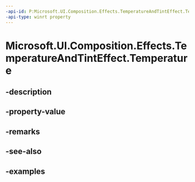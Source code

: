 ```yaml
---
-api-id: P:Microsoft.UI.Composition.Effects.TemperatureAndTintEffect.Temperature
-api-type: winrt property
---
```


# Microsoft.UI.Composition.Effects.TemperatureAndTintEffect.Temperature

<!--
public float Temperature { get; set; }
-->


## -description

## -property-value

## -remarks

## -see-also

## -examples


